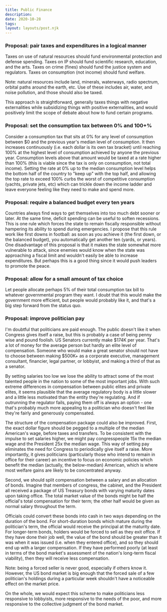 ```yaml
---
title: Public Finance
description: 
date: 2020-10-28
tags:
layout: layouts/post.njk
---
```

### Proposal: pair taxes and expenditures in a logical manner

Taxes on use of natural resources should fund environmental protection and defense spending. Taxes on IP should fund scientific research, education, and the arts. Taxes on crime (fines) should fund the justice system and regulators. Taxes on consumption (not income) should fund welfare. 

Note: natural resources include land, minerals, waterways, radio spectrum, orbital paths around the earth, etc. Use of these includes air, water, and noise pollution, and those should also be taxed. 

This approach is straightforward, generally taxes things with negative externalities while subsidizing things with positive externalities, and would positively limit the scope of debate about how to fund certain programs. 

### Proposal: set the consumption tax between 0% and 100+%

Consider a consumption tax that sits at 0% for any level of consumption between $0 and the previous year's median level of consumption. It then increases continuously (i.e. each dollar is its own tax bracket) until reaching 100% at the highest level of consumption achieved by anyone the previous year. Consumption levels above that amount would be taxed at a rate higher than 100% (this is viable since the tax is only on consumption, not total income). Setting the rate at 0% up to the median consumption level helps the bottom half of the country to "keep up" with the top half, and allowing the top rate to exceed 100% curbs the worst of competitive consumption (yachts, private jets, etc) which can trickle down the income ladder and leave everyone feeling like they need to make and spend more. 

### Proposal: require a balanced budget every ten years

Countries always find ways to get themselves into too much debt sooner or later. At the same time, deficit spending can be useful to soften recessions. This is one rule which forces the state to remain fiscally responsible without hampering its ability to spend during emergencies. I propose that this rule work like first downs in football: as soon as you achieve it (the first down, or the balanced budget), you automatically get another ten (yards, or years). 
One disadvantage of this proposal is that it makes the state somewhat more vulnerable to attack, since enemies would know when the state was approaching a fiscal limit and wouldn't easily be able to increase expenditures. But perhaps this is a good thing since it would push leaders to promote the peace. 

### Proposal: allow for a small amount of tax choice

Let people allocate perhaps 5% of their total consumption tax bill to whatever governmental program they want. I doubt that this would make the government more efficient, but people would probably like it, and that's a big step forward from the status quo. 

### Proposal: improve politician pay

I'm doubtful that politicians are paid enough. The public doesn't like it when Congress gives itself a raise, but this is probably a case of being penny wise and pound foolish. US Senators currently make $174K per year. That's a lot of money for the average person but hardly an elite level of compensation. Someone who would make a great senator should not have to choose between making $500K+ as a corporate executive, management consultant, financier, legal partner, or lobbyist, and making a third of that as a senator.

By setting salaries too low we lose the ability to attract some of the most talented people in the nation to some of the most important jobs. With such extreme differences in compensation between public elites and private elites, it seems plausible that the average regulatory body is a little slower and a little less motivated than the entity they're regulating. And if outrunning the regulator fails, paying them off is always an option - one that's probably much more appealing to a politician who doesn't feel like they're fairly and generously compensated.

The structure of the compensation package could also be improved. First, the exact dollar figure should be pegged to a multiple of the median American's wage, before taxes and transfers. To be consistent with the impulse to set salaries higher, we might pay congresspeople 15x the median wage and the President 25x the median wage. This way of setting pay eliminates the need for Congress to periodically give itself a raise. More importantly, it gives politicians (particularly those who intend to remain in office for their career) an incentive to focus on economic policies which benefit the median (actually, the below-median) American, which is where most welfare gains are likely to be concentrated anyway.

Second, we should split compensation between a salary and an allocation of bonds. Imagine that members of congress, the cabinet, and the President all received a package of US Treasury bonds with varying maturity dates upon taking office. The total market value of the bonds might be half the official's total compensation for their term; the other half would be given as normal salary throughout the term.

Officials could convert these bonds into cash in two ways depending on the duration of the bond. For short-duration bonds which mature during the politician's term, the official would receive the principal at the maturity date. For longer-term bonds, holders would be forced to sell as they exit office. If they have done their job well, the value of the bond should be greater than it was when it was issued (i.e. when they entered office), and so they should end up with a larger compensation. If they have performed poorly (at least in terms of the bond market's assessment of the nation's long-term fiscal viability), then they will receive less compensation.

Note: being a forced seller is never good, especially if others know it. However, the US bond market is big enough that the forced sale of a few politician's holdings during a particular week shouldn't have a noticeable effect on the market price.

On the whole, we would expect this scheme to make politicians less responsive to lobbyists, more responsive to the needs of the poor, and more responsive to the collective judgment of the bond market.
